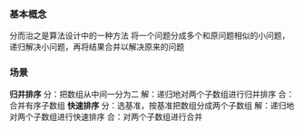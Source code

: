 ### 基本概念

分而治之是算法设计中的一种方法
将一个问题分成多个和原问题相似的小问题，递归解决小问题，再将结果合并以解决原来的问题

### 场景

**归并排序**
分：把数组从中间一分为二
解：递归地对两个子数组进行归并排序
合：合并有序子数组
**快速排序**
分：选基准，按基准把数组分成两个子数组
解：递归地对两个子数组进行快速排序
合：对两个子数组进行合并
